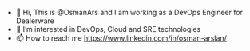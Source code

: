 - 👋 Hi, This is @OsmanArs and I am working as a DevOps Engineer for Dealerware 
- 👀 I’m interested in DevOps, Cloud and SRE technologies
- 📫 How to reach me https://www.linkedin.com/in/osman-arslan/


